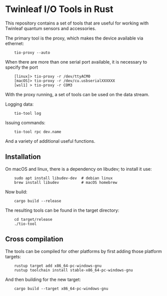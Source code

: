 # Twinleaf I/O Tools in Rust

This repository contains a set of tools that are useful for working with Twinleaf quantum sensors and accessories. 

The primary tool is the proxy, which makes the device available via ethernet:

		tio-proxy --auto

When there are more than one serial port available, it is necessary to specify the port

		[linux]> tio-proxy -r /dev/ttyACM0
		[macOS]> tio-proxy -r /dev/cu.usbserialXXXXXX
		[wsl1] > tio-proxy -r COM3

With the proxy running, a set of tools can be used on the data stream. 

Logging data:
		
		tio-tool log

Issuing commands:
		
		tio-tool rpc dev.name

And a variety of additional useful functions.


## Installation

On macOS and linux, there is a dependency on libudev; to install it use:

		sudo apt install libudev-dev  # debian linux
		brew install libudev          # macOS homebrew

Now build:

		cargo build --release

The resulting tools can be found in the target directory:

		cd target/release
		./tio-tool

## Cross compilation 

The tools can be compiled for other platforms by first adding those platform targets:

		rustup target add x86_64-pc-windows-gnu
		rustup toolchain install stable-x86_64-pc-windows-gnu

And then building for the new target:

		cargo build --target x86_64-pc-windows-gnu
